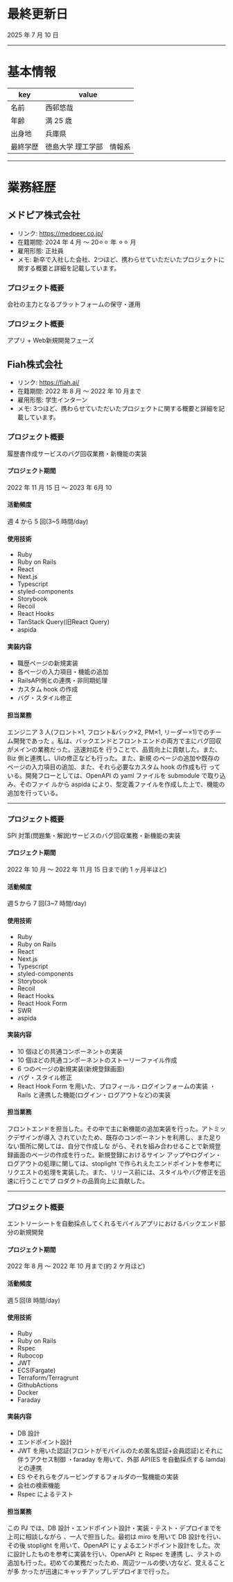 # 最終更新日

2025 年 7 月 10 日

---

# 基本情報

| key      | value                     |
| -------- | ------------------------- |
| 名前     | 西邨悠哉                  |
| 年齢     | 満 25 歳                  |
| 出身地   | 兵庫県                    |
| 最終学歴 | 徳島大学 理工学部　情報系 |

---

# 業務経歴

## メドピア株式会社
- リンク: https://medpeer.co.jp/
- 在籍期間: 2024 年 4 月 〜 20⚪︎⚪︎ 年 ⚪︎⚪︎ 月
- 雇用形態: 正社員
- メモ: 新卒で入社した会社、2つほど、携わらせていただいたプロジェクトに関する概要と詳細を記載しています。

### プロジェクト概要

会社の主力となるプラットフォームの保守・運用

### プロジェクト概要

アプリ + Web新規開発フェーズ

## Fiah株式会社
- リンク: https://fiah.ai/
- 在籍期間: 2022 年 8 月 〜 2022 年 10 月まで
- 雇用形態: 学生インターン
- メモ: 3つほど、携わらせていただいたプロジェクトに関する概要と詳細を記載しています。

### プロジェクト概要

履歴書作成サービスのバグ回収業務・新機能の実装

#### プロジェクト期間

2022 年 11 月 15 日 〜 2023 年 6月 10

#### 活動頻度

週 4 から 5 回(3~5 時間/day)

#### 使用技術

- Ruby
- Ruby on Rails
- React
- Next.js
- Typescript
- styled-components
- Storybook
- Recoil
- React Hooks
- TanStack Query(旧React Query)
- aspida

#### 実装内容

- 職歴ページの新規実装
- 各ページの入力項目・機能の追加
- RailsAPI側との連携・非同期処理
- カスタム hook の作成
- バグ・スタイル修正

#### 担当業務

エンジニア 3 人(フロント×1, フロント&バック×2, PM×1, リーダー×1)でのチーム開発であった 。私は、バックエンドとフロントエンドの両方で主にバグ回収がメインの業務だった。迅速対応を 行うことで、品質向上に貢献した。また、Biz 側と連携し、UIの修正なども行った。また、新規 のページの追加や既存のページの入力項目の追加、また、それら必要なカスタム hook の作成も行 っている。開発フローとしては、OpenAPI の yaml ファイルを submodule で取り込み、そのファイ ルから aspida により、型定義ファイルを作成した上で、機能の追加を行っている。

---

### プロジェクト概要

SPI 対策(問題集・解説)サービスのバグ回収業務・新機能の実装

#### プロジェクト期間

2022 年 10 月 〜 2022 年 11 月 15 日まで(約 1 ヶ月半ほど)

#### 活動頻度

週５から 7 回(3~7 時間/day)

#### 使用技術

- Ruby
- Ruby on Rails
- React
- Next.js
- Typescript
- styled-components
- Storybook
- Recoil
- React Hooks
- React Hook Form
- SWR
- aspida

#### 実装内容

- 10 個ほどの共通コンポーネントの実装
- 10 個ほどの共通コンポーネントのストーリーファイル作成
- 6 つのページの新規実装(新規登録画面)
- バグ・スタイル修正
- React Hook Form を用いた、プロフィール・ログインフォームの実装 ・Rails と連携した機能(ログイン・ログアウトなど)の実装

#### 担当業務

フロントエンドを担当した。その中で主に新機能の追加実装を行った。アトミックデザインが導入 されていたため、既存のコンポーネントを利用し、また足りない箇所に関しては、自分で作成しな がら、それを組み合わせることで新規登録画面のページの作成を行った。新規登録におけるサイン アップやログイン・ログアウトの処理に関しては、stoplight で作られえたエンドポイントを参考に リクエストの処理を実装した。また、リリース前には、スタイルやバグ修正を迅速に行うことでプ ロダクトの品質向上に貢献した。

---

### プロジェクト概要

エントリーシートを自動採点してくれるモバイルアプリにおけるバックエンド部分の新規開発

#### プロジェクト期間

2022 年 8 月 〜 2022 年 10 月まで(約 2 ケ月ほど)

#### 活動頻度

週５回(8 時間/day)

#### 使用技術

- Ruby
- Ruby on Rails
- Rspec
- Rubocop
- JWT
- ECS(Fargate)
- Terraform/Terragrunt
- GithubActions
- Docker
- Faraday

#### 実装内容

- DB 設計
- エンドポイント設計
- JWT を用いた認証(フロントがモバイルのため匿名認証+会員認証)とそれに伴うアクセス制御 ・faraday を用いて、外部 API(ES を自動採点する lamda)との連携
- ES やそれらをグルーピングするフォルダの一覧機能の実装
- 会社の検索機能
- Rspec によるテスト

#### 担当業務

この PJ では、DB 設計・エンドポイント設計・実装・テスト・デプロイまでを上司に相談しながら 、一人で担当した。最初は miro を用いて DB 設計を行い、その後 stoplight を用いて、OpenAPI に y よるエンドポイント設計をした。次に設計したものを参考に実装を行い、OpenAPI と Rspec を連携 し、テストの追加も行った。初めての業務だったため、周辺ツールの使い方など、覚えることが多 かったが迅速にキャッチアップしデプロイまで行った。

